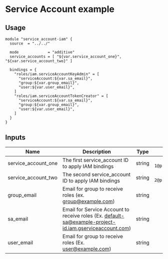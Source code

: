 # Service Account example

## Usage
```hcl
module "service_account-iam" {
  source  = "../../"

  mode             = "additive"
  service_accounts = [ "${var.service_account_one}", "${var.service_account_two}" ]

  bindings = {
    "roles/iam.serviceAccountKeyAdmin" = [
      "serviceAccount:${var.sa_email}",
      "group:${var.group_email}",
      "user:${var.user_email}",
    ]
    "roles/iam.serviceAccountTokenCreator" = [
      "serviceAccount:${var.sa_email}",
      "group:${var.group_email}",
      "user:${var.user_email}",
    ]
  }
}
```

## Inputs

| Name | Description | Type | Default | Required |
|------|-------------|:----:|:-----:|:-----:|
| service_account\_one | The first service_account ID to apply IAM bindings | string | `"service-account-1@project.iam.gserviceaccount.com"` | no |
| service_account\_two | The second service_account ID to apply IAM bindings | string | `"service-account-2@project.iam.gserviceaccount.com"` | no |
| group\_email | Email for group to receive roles \(ex. group@example.com\) | string | `"group@example.com"` | no |
| sa\_email | Email for Service Account to receive roles \(Ex. default-sa@example-project-id.iam.gserviceaccount.com\) | string | `"default-sa@example-project-id.iam.gserviceaccount.com"` | no |
| user\_email | Email for group to receive roles \(Ex. user@example.com\) | string | `"user@example.com"` | no |

